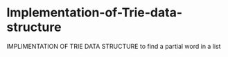 # Implementation-of-Trie-data-structure
IMPLIMENTATION OF TRIE DATA STRUCTURE to find a partial word in a list
